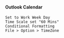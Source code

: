 #### Outlook Calendar
```
Set to Work Week Day
Time Scale set "60 Mins"
Conditional Formatting
File > Option > TimeZone
 ```
